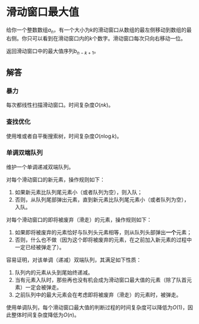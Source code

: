 # 滑动窗口最大值

给你一个整数数组$a_n$，有一个大小为$k$的滑动窗口从数组的最左侧移动到数组的最右侧。你只可以看到在滑动窗口内的$k$个数字。滑动窗口每次只向右移动一位。

返回滑动窗口中的最大值序列$b_{n-k + 1}$。

## 解答

### 暴力

每次都线性扫描滑动窗口。时间复杂度$O(nk)$。

### 查找优化

使用堆或者自平衡搜索树，时间复杂度$O(n\log k)$。

### 单调双端队列

维护一个单调递减双端队列。

对每个滑动窗口的新元素，操作规则如下：

1. 如果新元素比队列尾元素小（或者队列为空），则入队；
2. 否则，从队列尾部弹出元素，直到新元素比队列尾元素小（或者队列为空），入队。

对每个滑动窗口的即将被废弃（滑走）的元素，操作规则如下：

1. 如果即将被废弃的元素恰好与队列头元素相等，则从队列头部弹出**一个**元素；
2. 否则，什么也不做（因为这个即将被废弃的元素，在之前加入新元素的过程中一定已经被弹走了）。

容易证明，对该单调（递减）双端队列，其满足如下性质：

1. 队列内的元素从头到尾始终递减。
2. 当有元素入队时，那些再也没有机会成为滑动窗口最大值的元素（除了队首元素）一定会被弹走。
3. 之前队列中的最大元素会在考虑即将被废弃（滑走）的元素时，被弹走。

使用单调队列，每个滑动窗口最大值的判断过程的时间复杂度可以降低为$O(1)$，因此整体时间复杂度降低为$O(n)$。

